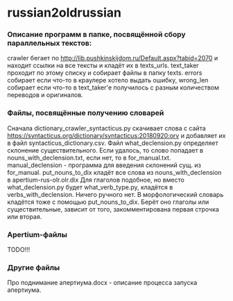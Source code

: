 # russian2oldrussian
### Описание программ в папке, посвящённой сбору параллельных текстов:
crawler бегает по http://lib.pushkinskijdom.ru/Default.aspx?tabid=2070 и находит ссылки на все тексты и кладёт их в texts_urls.  text_taker проходит по этому списку и собирает файлы в папку texts. errors собирает если что-то в краулере хотело выдать ошибку, wrong_len собирает если что-то в text_taker'e получилось с разным количеством переводов и оригиналов.
### Файлы, посвящённые получению словарей
Сначала dictionary_crawler_syntacticus.py скачивает слова с сайта https://syntacticus.org/dictionary/syntacticus:20180920:orv и добавляет их в файл syntacticus_dictionary.csv. 
Файл what_declension.py определяет склонение существительного. Если удалось, то слово попадает в nouns_with_declension.txt, если нет, то в for_manual.txt. manual_declension - программа для введения склонений сущ. из for_manual.
put_nouns_to_dix кладёт все слова из nouns_with_declension в apertium-rus-olr.olr.dix
Для глаголов подобное, но вместо what_declension.py будет what_verb_type.py, кладётся в verbs_with_declension. Ничего ручного нет. В морфологический словарь кладётся тоже с помощью put_nouns_to_dix.
Берёт оно глаголы или существительные, зависит от того, закомментирована первая строчка или вторая. 
### Apertium-файлы
TODO!!!
### Другие файлы
Про поднимание апертиума.docx - описание процесса запуска апертиума.
